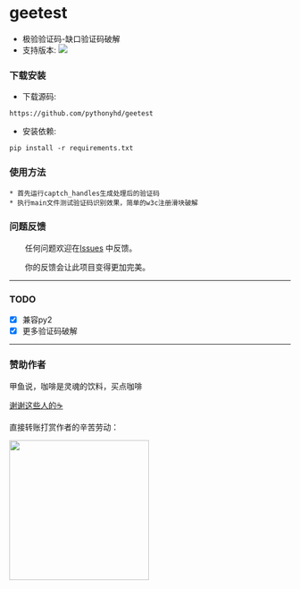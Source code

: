 # geetest

* 极验验证码-缺口验证码破解
* 支持版本: ![](https://img.shields.io/badge/Python-3.x-blue.svg)

### 下载安装

* 下载源码:

```
https://github.com/pythonyhd/geetest
```

* 安装依赖:

```shell
pip install -r requirements.txt
```

### 使用方法

    * 首先运行captch_handles生成处理后的验证码
    * 执行main文件测试验证码识别效果，简单的w3c注册滑块破解

### 问题反馈

　　任何问题欢迎在[Issues](https://github.com/pythonyhd/geetest/issues) 中反馈。

　　你的反馈会让此项目变得更加完美。

---

### TODO
- [x] 兼容py2
- [x] 更多验证码破解

---


### 赞助作者
甲鱼说，咖啡是灵魂的饮料，买点咖啡

[谢谢这些人的☕️](./coffee.md)

直接转账打赏作者的辛苦劳动：

<img src="https://i.imgur.com/lzM8sPs.png" width="250" />